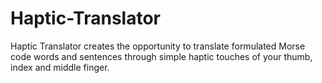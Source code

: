 # Haptic-Translator
Haptic Translator creates the opportunity to translate formulated Morse code words and sentences through simple haptic touches of your thumb, index and middle finger.
